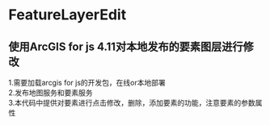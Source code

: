 # FeatureLayerEdit
## 使用ArcGIS for js 4.11对本地发布的要素图层进行修改
1.需要加载arcgis for js的开发包，在线or本地部署  
2.发布地图服务和要素服务  
3.本代码中提供对要素进行点击修改，删除，添加要素的功能，注意要素的参数属性  

